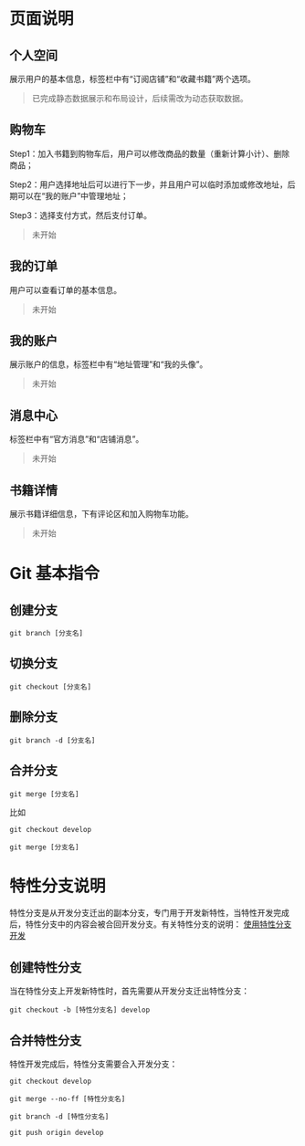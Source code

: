 # 页面说明

## 个人空间

展示用户的基本信息，标签栏中有“订阅店铺”和“收藏书籍”两个选项。

> 已完成静态数据展示和布局设计，后续需改为动态获取数据。

## 购物车

Step1：加入书籍到购物车后，用户可以修改商品的数量（重新计算小计）、删除商品；

Step2：用户选择地址后可以进行下一步，并且用户可以临时添加或修改地址，后期可以在“我的账户”中管理地址；

Step3：选择支付方式，然后支付订单。

> 未开始

## 我的订单

用户可以查看订单的基本信息。

> 未开始

## 我的账户

展示账户的信息，标签栏中有“地址管理”和“我的头像”。

> 未开始

## 消息中心

标签栏中有“官方消息”和“店铺消息”。

> 未开始

## 书籍详情

展示书籍详细信息，下有评论区和加入购物车功能。

> 未开始

# Git 基本指令

## 创建分支

```shell
git branch [分支名]
```

## 切换分支

```shell
git checkout [分支名]
```

## 删除分支

```shell
git branch -d [分支名]
```

## 合并分支

```shell
git merge [分支名]
```

比如

```shell
git checkout develop

git merge [分支名]
```

# 特性分支说明

特性分支是从开发分支迁出的副本分支，专门用于开发新特性，当特性开发完成后，特性分支中的内容会被合回开发分支。有关特性分支的说明： [使用特性分支开发](https://wenxinhe.gitbooks.io/knowledge-base/content/shi-yong-te-xing-fen-zhi-kai-fa.html#what-is-feature-branch)

## 创建特性分支

当在特性分支上开发新特性时，首先需要从开发分支迁出特性分支：

```shell
git checkout -b [特性分支名] develop
```

## 合并特性分支

特性开发完成后，特性分支需要合入开发分支：

```shell
git checkout develop

git merge --no-ff [特性分支名]

git branch -d [特性分支名]

git push origin develop
```
